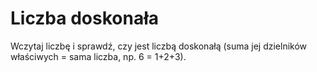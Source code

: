 # Liczba doskonała
Wczytaj liczbę i sprawdź, czy jest liczbą doskonałą (suma jej dzielników właściwych = sama liczba, np. 6 = 1+2+3).